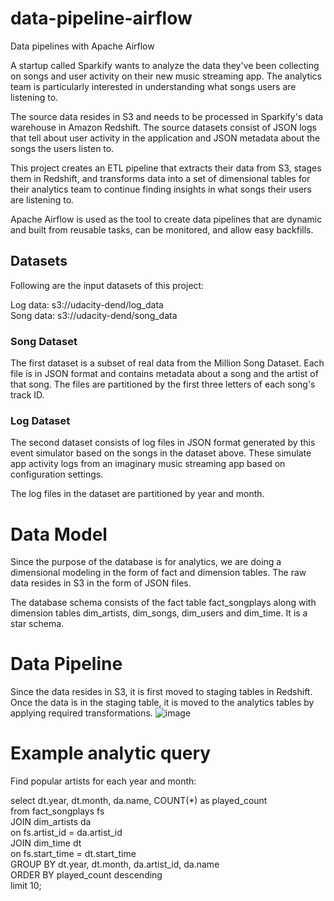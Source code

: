 # data-pipeline-airflow
Data pipelines with Apache Airflow

A startup called Sparkify wants to analyze the data they've been collecting on songs and user activity on their new music streaming app. The analytics team is particularly interested in understanding what songs users are listening to.

The source data resides in S3 and needs to be processed in Sparkify's data warehouse in Amazon Redshift. The source datasets consist of JSON logs that tell about user activity in the application and JSON metadata about the songs the users listen to.

This project creates an ETL pipeline that extracts their data from S3, stages them in Redshift, and transforms data into a set of dimensional tables for their analytics team to continue finding insights in what songs their users are listening to.

Apache Airflow is used as the tool to create data pipelines that are dynamic and built from reusable tasks, can be monitored, and allow easy backfills.

## Datasets
Following are the input datasets of this project:

Log data: s3://udacity-dend/log_data  
Song data: s3://udacity-dend/song_data

### Song Dataset
The first dataset is a subset of real data from the Million Song Dataset. Each file is in JSON format and contains metadata about a song and the artist of that song. The files are partitioned by the first three letters of each song's track ID.

### Log Dataset
The second dataset consists of log files in JSON format generated by this event simulator based on the songs in the dataset above. These simulate app activity logs from an imaginary music streaming app based on configuration settings.

The log files in the dataset are partitioned by year and month.

# Data Model
Since the purpose of the database is for analytics, we are doing a dimensional modeling in the form of fact and dimension tables. The raw data resides in S3 in the form of JSON files. 

The database schema consists of the fact table fact_songplays along with dimension tables dim_artists, dim_songs, dim_users and dim_time. It is a star schema.

# Data Pipeline
Since the data resides in S3, it is first moved to staging tables in Redshift. Once the data is in the staging table, it is moved to the analytics tables by applying required transformations. 
![image](https://user-images.githubusercontent.com/4925968/137665218-c7c7dd8e-dbd5-4288-b9ce-8bed513117a5.png)

# Example analytic query
Find popular artists for each year and month:

select dt.year, dt.month, da.name, COUNT(*) as played_count  
from fact_songplays fs  
JOIN dim_artists da  
on fs.artist_id = da.artist_id  
JOIN dim_time dt  
on fs.start_time = dt.start_time  
GROUP BY dt.year, dt.month, da.artist_id, da.name  
ORDER BY played_count descending  
limit 10;  
